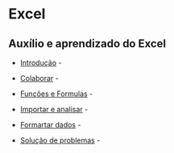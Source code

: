 # Excel

## Auxílio e aprendizado do Excel
- [Introdução](https://support.microsoft.com/pt-br/office/criar-uma-pasta-de-trabalho-no-excel-94b00f50-5896-479c-b0c5-ff74603b35a3) -
  
- [Colaborar](https://support.microsoft.com/pt-br/office/compartilhar-e-imprimir-42f08de8-8514-4f83-938a-f8d846ee563c) -
  
- [Funções e Formulas](https://support.microsoft.com/pt-br/office/f%C3%B3rmulas-e-fun%C3%A7%C3%B5es-294d9486-b332-48ed-b489-abe7d0f9eda9) -

- [Importar e analisar](https://support.microsoft.com/pt-br/office/importar-e-analisar-dados-ccd3c4a6-272f-4c97-afbb-d3f27407fcde) -
  
- [Formartar dados](https://support.microsoft.com/pt-br/office/inserir-e-formatar-dados-fef13169-0a84-4b92-a5ab-d856b0d7c1f7) -

- [Solução de problemas](https://support.microsoft.com/pt-br/office/suporte-e-solu%C3%A7%C3%A3o-de-problemas-278f4691-6e1d-445a-a048-a7968a047e55) - 

  

